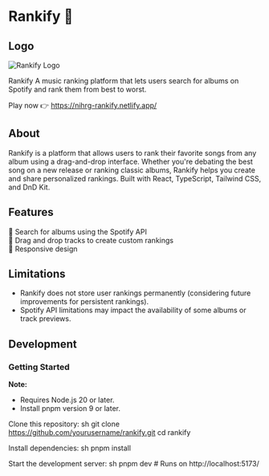 # Rankify 🎵

## Logo
![Rankify Logo](https://imgur.com/a/SxnfCt4)

Rankify
A music ranking platform that lets users search for albums on Spotify and rank them from best to worst.

Play now 👉 https://nihrg-rankify.netlify.app/

## About
Rankify is a platform that allows users to rank their favorite songs from any album using a drag-and-drop interface. Whether you're debating the best song on a new release or ranking classic albums, Rankify helps you create and share personalized rankings. Built with React, TypeScript, Tailwind CSS, and DnD Kit.

## Features
🎵 Search for albums using the Spotify API  
🔀 Drag and drop tracks to create custom rankings  
📱 Responsive design  

## Limitations
- Rankify does not store user rankings permanently (considering future improvements for persistent rankings).  
- Spotify API limitations may impact the availability of some albums or track previews.  

## Development
### Getting Started

**Note:**
- Requires Node.js 20 or later.
- Install pnpm version 9 or later.

Clone this repository:
sh
git clone https://github.com/yourusername/rankify.git
cd rankify


Install dependencies:
sh
pnpm install


Start the development server:
sh
pnpm dev  # Runs on http://localhost:5173/
